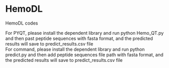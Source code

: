 # HemoDL  
 HemoDL codes    
 
 For PYQT, please install the dependent library and run python Hemo_QT.py and then past peptide sequences with fasta format, and the predicted results will save to predict_results.csv file    
 For command, please install the dependent library and run python predict.py and then add peptide sequences file path with fasta format, and the predicted results will save to predict_results.csv file
 
 
 
